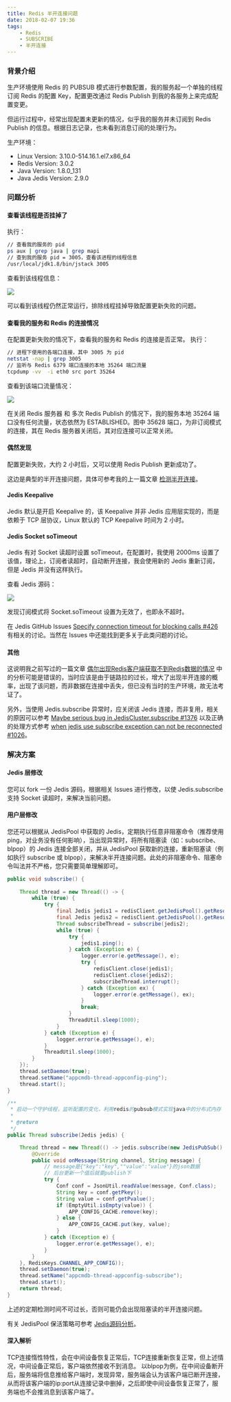 ```yaml
---
title: Redis 半开连接问题
date: 2018-02-07 19:36
tags:
    - Redis
    - SUBSCRIBE
    - 半开连接
---
```


### 背景介绍

生产环境使用 Redis 的 PUBSUB 模式进行参数配置，我的服务起一个单独的线程订阅 Redis 的配置 Key，配置更改通过 Redis Publish 到我的各服务上来完成配置变更。

但运行过程中，经常出现配置未更新的情况，似乎我的服务并未订阅到 Redis Publish 的信息。根据日志记录，也未看到消息订阅的处理行为。

生产环境：

- Linux Version: 3.10.0-514.16.1.el7.x86_64
- Redis Version: 3.0.2
- Java Version: 1.8.0_131
- Java Jedis Version: 2.9.0

<!--more-->

### 问题分析

#### 查看该线程是否挂掉了

执行：

``` bash
// 查看我的服务的 pid
ps aux | grep java | grep mapi
// 查到我的服务 pid = 3005，查看该进程的线程信息
/usr/local/jdk1.8/bin/jstack 3005
```

查看到该线程信息：

![](/img/redis_half_open/stack_info.png)

可以看到该线程仍然正常运行，排除线程挂掉导致配置更新失败的问题。

#### 查看我的服务和 Redis 的连接情况

在配置更新失败的情况下，查看我的服务和 Redis 的连接是否正常。
执行：

``` bash
// 进程下使用的各端口连接，其中 3005 为 pid
netstat -nap | grep 3005
// 监听与 Redis 6379 端口连接的本地 35264 端口流量
tcpdump -vv  -i eth0 src port 35264
```

查看到该端口流量情况：

![](/img/redis_half_open/port_connect_info.png)

在关闭 Redis 服务器 和 多次 Redis Publish 的情况下，我的服务本地 35264 端口没有任何流量，状态依然为 ESTABLISHED。图中 35628 端口，为非订阅模式的连接，其在 Redis 服务器关闭后，其对应连接可以正常关闭。

#### 偶然发现

配置更新失败，大约 2 小时后，又可以使用 Redis Publish 更新成功了。

这边是典型的半开连接问题，具体可参考我的上一篇文章 [检测半开连接](http://blog.lbanyan.com/half_open_connections/)。

#### Jedis Keepalive

Jedis 默认是开启 Keepalive 的，该 Keepalive 并非 Jedis 应用层实现的，而是依赖于 TCP 层协议，Linux 默认的 TCP Keepalive 时间为 2 小时。

#### Jedis Socket soTimeout

Jedis 有对 Socket 读超时设置 soTimeout，在配置时，我使用 2000ms 设置了该值，理论上，订阅者读超时，自动断开连接，我会使用新的 Jedis 重新订阅，但是 Jedis 并没有这样执行。

查看 Jedis 源码：

![](/img/redis_half_open/jedis_subscribe.png)

发现订阅模式将 Socket.soTimeout 设置为无效了，也即永不超时。

在 Jedis GitHub Issues [Specify connection timeout for blocking calls #426](https://github.com/xetorthio/jedis/issues/426) 有相关的讨论。当然在 Issues 中还能找到更多关于此类问题的讨论。

#### 其他

这说明我之前写过的一篇文章 [偶尔出现Redis客户端获取不到Redis数据的情况](http://blog.lbanyan.com/redis_blpop_null/) 中的分析可能是错误的，当时应该是由于链路拉的过长，增大了出现半开连接的概率，出现了该问题，而非数据在连接中丢失，但已没有当时的生产环境，故无法考证了。

另外，当使用 Jedis.subscribe 异常时，应关闭该 Jedis 连接，而非复用，相关的原因可以参考 [Maybe serious bug in JedisCluster.subscribe #1376](https://github.com/xetorthio/jedis/issues/1376) 以及正确的处理方式参考 [when jedis use subscribe exception can not be reconnected #1026](https://github.com/xetorthio/jedis/issues/1026)。

### 解决方案

#### Jedis 层修改

您可以 fork 一份 Jedis 源码，根据相关 Issues 进行修改，以使 Jedis.subscribe 支持 Socket 读超时，来解决当前问题。

#### 用户层修改

您还可以根据从 JedisPool 中获取的 Jedis，定期执行任意非阻塞命令（推荐使用 ping，对业务没有任何影响），当出现异常时，将所有阻塞读（如：subscribe、blpop）的 Jedis 连接全部关闭，并从 JedisPool 获取新的连接，重新阻塞读（例如执行 subscribe 或 blpop），来解决半开连接问题。此处的非阻塞命令、阻塞命令叫法并不严格，您只需要简单理解即可。

```java
public void subscribe() {
    
    Thread thread = new Thread(() -> {
        while (true) {
            try {
                final Jedis jedis1 = redisClient.getJedisPool().getResource();
                final Jedis jedis2 = redisClient.getJedisPool().getResource();
                Thread subscribeThread = subscribe(jedis2);
                while (true) {
                    try {
                        jedis1.ping();
                    } catch (Exception e) {
                        logger.error(e.getMessage(), e);
                        try {
                            redisClient.close(jedis1);
                            redisClient.close(jedis2);
                            subscribeThread.interrupt();
                        } catch (Exception ex) {
                            logger.error(e.getMessage(), ex);
                        }
                        break;
                    }
                    ThreadUtil.sleep(1000);
                }
            } catch (Exception e) {
                logger.error(e.getMessage(), e);
            }
            ThreadUtil.sleep(1000);
        }
    });
    thread.setDaemon(true);
    thread.setName("appcmdb-thread-appconfig-ping");
    thread.start();
}

/**
 * 启动一个守护线程，监听配置的变化，利用redis的pubsub模式实现java中的分布式内存
 *
 * @return
 */
public Thread subscribe(Jedis jedis) {

    Thread thread = new Thread(() -> jedis.subscribe(new JedisPubSub() {
        @Override
        public void onMessage(String channel, String message) {
            // message是{"key":"key",""value":"value"}的json数据
            // 后台更新一个值后就要publish下
            try {
                Conf conf = JsonUtil.readValue(message, Conf.class);
                String key = conf.getPkey();
                String value = conf.getPvalue();
                if (EmptyUtil.isEmpty(value)) {
                    APP_CONFIG_CACHE.remove(key);
                } else {
                    APP_CONFIG_CACHE.put(key, value);
                }
            } catch (Exception e) {
                logger.error(e.getMessage(), e);
            }
        }
    }, RedisKeys.CHANNEL_APP_CONFIG));
    thread.setDaemon(true);
    thread.setName("appcmdb-thread-appconfig-subscribe");
    thread.start();
    return thread;
}
```

上述的定期检测时间不可过长，否则可能仍会出现阻塞读的半开连接问题。

有关 JedisPool 保活策略可参考 [Jedis源码分析](https://www.jianshu.com/p/dcf1491afbe7)。

#### 深入解析
TCP连接惰性特性，会在中间设备恢复正常后，TCP连接重新恢复正常，但上述情况，中间设备正常后，客户端依然接收不到消息。
以blpop为例，在中间设备断开后，服务端将信息推给客户端时，发现异常，服务端会认为该客户端已断开连接，从而将该客户端的ip:port从连接记录中删掉，之后即使中间设备恢复正常了，服务端也不会推消息到该客户端了。
